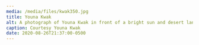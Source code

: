 ```yaml
---
media: /media/files/kwak350.jpg
title: Youna Kwak
alt: A photograph of Youna Kwak in front of a bright sun and desert landscape.
caption: Courtesy Youna Kwak
date: 2020-08-26T21:37:00-0500
---
```

